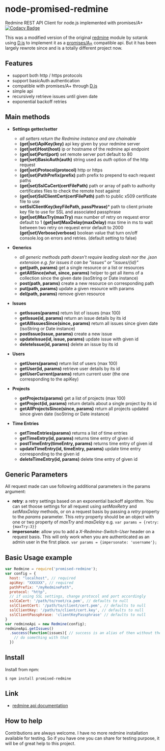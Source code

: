 node-promised-redmine
===============

Redmine REST API Client for node.js implemented with promises/A+  [![Codacy Badge](https://www.codacy.com/project/badge/c0c53b7c60dd4f35bda6bbf5d786aa79)](https://www.codacy.com/public/malko/node-promised-redmine.git)

This was a modified version of the original [redmine](https://github.com/sotarok/node-redmine) module by sotarok  using [D.js](https://github.com/malko/D.js) to implement it as a [promises/A+](http://promises-aplus.github.io/promises-spec/) compatible api. But it has been largely rewrote since and is a totally different project now.


Features
---------
* support both http / https protocols
* support basicAuth authentication
* compatible with promises/A+ through [D.js](https://github.com/malko/D.js)
* simple api
* recursively retrieve issues until given date
* exponential backoff retries

Main methods
------------
- **Settings getter/setter**
  - _all setters return the Redmine instance and are chainable_
  - **(get|set)ApiKey(key)** api key given by your redmine server
  - **(get|set)Host(host)** ip or hostname of the redmine api endpoint
  - **(get|set)Port(port)** set remote server port default to 80
  - **(get|set)BasicAuth(auth)** string used as *auth* option of the http request
  - **(get|set)Protocol(protocol)** http or https
  - **(get|set)PathPrefix(prefix)** path prefix to prepend to each request paths
  - **(get|set)SslCaCert(certFilePath)** path or array of path to authority certificates files to check the remote host against
  - **(get|set)SslClientCert(certFilePath)** path to public x509 certificate file to use
  - **setSslClientKey(keyFilePath, passPhrase)*** path to client private key file to use for SSL and associated passphrase
  - **(get|set)MaxTry(maxTry)** max number of retry on request error default to 1
    **(get|set)MaxDelay(maxDelay)** max time in ms to wait between two retry on request error default to 2000
    **(get|set)Verbose(verbose)** boolean value that turn on/off console.log on errors and retries. (default setting to false)


- **Generics**
  - _all generic methods path doesn't require leading slash nor the .json extension e.g. for issues it can be "issues" or "issues/{id}"_
  - **get(path, params)** get a single resource or a list or resources
  - **getAllSince(what, since, params)** helper to get all items of a collection since the given date (isoString or Date instance)
  - **post(path, params)** create a new resource on corresponding path
  -  **put(path, params)** update a given resource with params
  -  **del(path, params)** remove given resource


- **Issues**
  - **getIssues(params)** return list of issues (max 100)
  - **getIssue(id, params)** return an issue details by its id
  - **getAllIssuesSince(since, params)** return all issues since given date (isoString or Date instance)
  - **postIssue(issue, params)** create a new issue
  - **updateIssue(id, issue, params)** update issue with given id
  - **deleteIssue(id, params)** delete an issue by its id
- **Users**
  - **getUsers(params)** return list of users (max 100)
  - **getUser(id, params)** retrieve user details by its id
  - **getUserCurrent(params)** return current user (the one corresponding to the apiKey)
- **Projects**
  - **getProjects(params)** get a list of projects (max 100)
  - **getProject(id, params)** return details about a single project by its id
  - **getAllProjectsSince(since, params)** return all projects updated since given date (isoString or Date instance)
- **Time Entries**
  - **getTimeEntries(params)** returns a list of time entries
  - **getTimeEntry(id, params)** returns time entry of given id
  - **postTimeEntry(timeEntry, params)** returns time entry of given id
  - **updateTimeEntry(id, timeEntry, params)** update time entry corresponding to the given id
  - **deleteTimeEntry(id, params)** delete time entry of given id

Generic Parameters
------------------
All request made can use following additional parameters in the params argument:
- **retry**: a retry settings based on an exponential backoff algorithm.
You can set thoose settings for all request using *setMaxRetry* and *setMaxDelay* methods, or on a request basis by passing a *retry* property to the *params* parameter. This *retry* property should be an object with one or two property of *maxTry* and *maxDelay* e.g. ```var params = {retry: {maxTry:3}}```
- **impersonate**: allow you to add a _X-Redmine-Switch-User_ header on a request basis. This will only work when you are authenticated as an admin user in the first place. ```var params = {impersonate: 'username'};```

Basic Usage example
-------------------
```javascript
var Redmine = require('promised-redmine');
var config = {
  host: "localhost", // required
  apiKey: "XXXXXX", // required
  pathPrefix: "/myRedminePath",
  protocol: "http",
  // if using SSL settings, change protocol and port accordingly
  sslCaCert: '/path/to/root/ca.pem', // defaults to null
  sslClientCert: '/path/to/client/cert.pem', // defaults to null
  sslClientKey: '/path/to/client/cert.key', // defaults to null
  sslClientPassphrase: 'clientKeyPassphrase' // defaults to null
}
var redmineApi = new Redmine(config);
redmineApi.getIssues()
  .success(function(issues){ // success is an alias of then without the promise rejection management in D.js the underlying promise library
    // do something with that
  })
```

Install
---------

Install from npm:

    $ npm install promised-redmine


Link
------

* [redmine api documentation](http://www.redmine.org/projects/redmine/wiki/Rest_api)

How to help
-----------

Contributions are always welcome.
I have no more redmine installation available for testing. So if you have one you can share for testing purpose, it will be of great help to this project.
